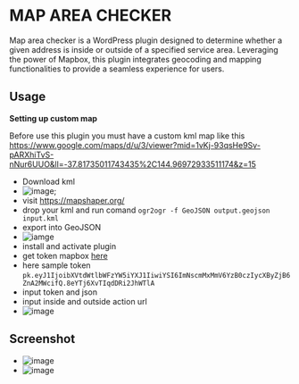 # MAP AREA CHECKER

Map area checker is a WordPress plugin designed to determine whether a given address is inside or outside of a specified service area. Leveraging the power of Mapbox, this plugin integrates geocoding and mapping functionalities to provide a seamless experience for users.


## Usage 

**Setting up custom map**

Before use this plugin you must have a custom kml map  like this https://www.google.com/maps/d/u/3/viewer?mid=1vKj-93qsHe9Sv-pARXhiTvS-nNur6UUO&ll=-37.81735011743435%2C144.96972933511174&z=15

- Download kml 
- ![image](https://i.imgur.com/m7DcLjt.png);
- visit https://mapshaper.org/
- drop your kml and run comand `ogr2ogr -f GeoJSON output.geojson input.kml`
- export into GeoJSON 
- ![iamge](https://i.imgur.com/2jFDZXd.png)
- install and activate plugin 
- get token mapbox [here](https://account.mapbox.com/)
- here sample token `pk.eyJ1IjoibXVtdWtlbWFzYW5iYXJ1IiwiYSI6ImNscmMxMmV6YzB0czIycXByZjB6ZnA2MWcifQ.8eYTj6XvTIqdDRi2JhWTlA`
- input token and json
- input inside and outside action url
- ![image](https://i.imgur.com/9WjF9ki.png)


## Screenshot 

- ![image](https://i.imgur.com/HcWWlAk.png)
- ![image](https://i.imgur.com/C1v3TBV.png)